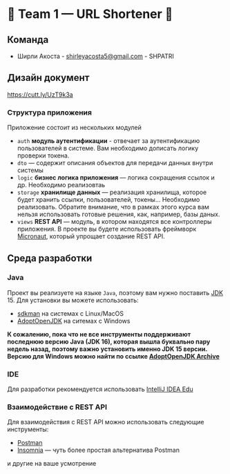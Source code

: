 # 🧪 Team 1 — URL Shortener 🧪
## Команда

- Ширли Акоста - shirleyacosta5@gmail.com - SHPATRI

## Дизайн документ

https://cutt.ly/UzT9k3a

### Структура приложения

Приложение состоит из нескольких модулей

- `auth` **модуль аутентификации** - отвечает за аутентификацию пользователей в системе. Вам необходимо дописать логику
  проверки токена.
- `dto` — содержит описания объектов для передачи данных внутри системы
- `logic` **бизнес логика приложения** — логика сокращения ссылок и др. Необходимо реализовтаь
- `storage` **хранилище данных** — реализация хранилища, которое будет хранить ссылки, пользователей, токены...
  Необходимо реализовать. Обратите внимание, что в рамках этого курса вам нельзя использовать готовые решения, как,
  например, базы даных.
- `views` **REST API** — модуль, в котором находятся все контроллеры приложения. В проекте вы будете использовать
  фреймворк [Micronaut](https://micronaut.io), который упрощает создание REST API.

## Среда разработки

### Java

Проект вы реализуете на языке `Java`, поэтому вам нужно
поставить [JDK](https://ru.wikipedia.org/wiki/Java_Development_Kit) 15. Для установки вы можете использовать:

- [sdkman](https://sdkman.io/) на системах с Linux/MacOS
- [AdoptOpenJDK](https://adoptopenjdk.net/) на ситемах с Windows

**К сожалению, пока что не все инструменты поддерживают последнюю версию Java (JDK 16), которая вышла буквально пару
недель назад, поэтому важно установить именно JDK 15 версии. Версию для Windows можно найти по
ссылке [AdoptOpenJDK Archive](https://adoptopenjdk.net/archive.html)**

### IDE

Для разработки рекомендуется использовать [IntelliJ IDEA Edu](https://www.jetbrains.com/idea-edu/)

### Взаимодействие с REST API

Для взаимодействия с REST API можно использовать следующие инструменты:

- [Postman](https://www.postman.com/downloads/)
- [Insomnia](https://insomnia.rest/) — чуть более простая альтернатива Postman

и другие на ваше усмотрение
